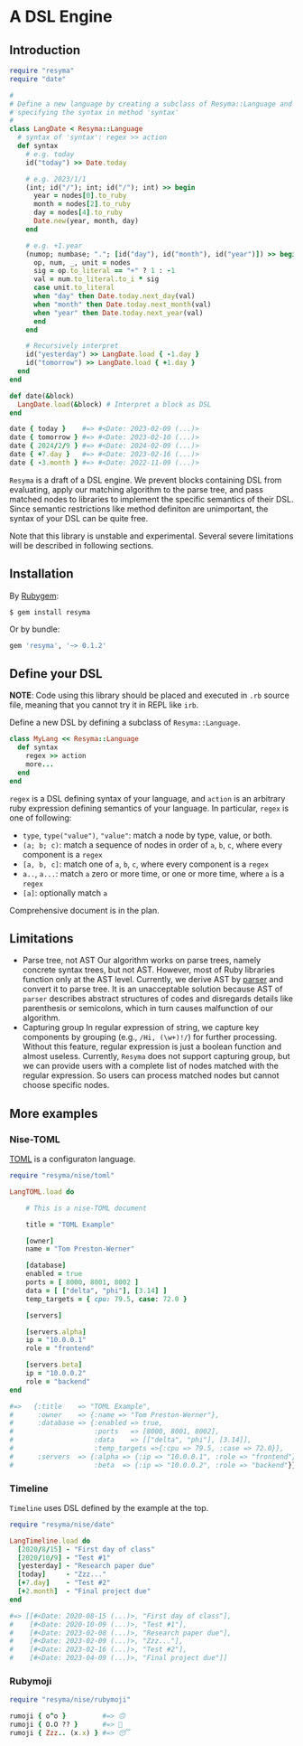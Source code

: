 # A DSL Engine

## Introduction

```ruby
require "resyma"
require "date"

#
# Define a new language by creating a subclass of Resyma::Language and
# specifying the syntax in method 'syntax'
#
class LangDate < Resyma::Language
  # syntax of 'syntax': regex >> action
  def syntax
    # e.g. today
    id("today") >> Date.today

    # e.g. 2023/1/1
    (int; id("/"); int; id("/"); int) >> begin
      year = nodes[0].to_ruby
      month = nodes[2].to_ruby
      day = nodes[4].to_ruby
      Date.new(year, month, day)
    end

    # e.g. +1.year
    (numop; numbase; "."; [id("day"), id("month"), id("year")]) >> begin
      op, num, _, unit = nodes
      sig = op.to_literal == "+" ? 1 : -1
      val = num.to_literal.to_i * sig
      case unit.to_literal
      when "day" then Date.today.next_day(val)
      when "month" then Date.today.next_month(val)
      when "year" then Date.today.next_year(val)
      end
    end

    # Recursively interpret
    id("yesterday") >> LangDate.load { -1.day }
    id("tomorrow") >> LangDate.load { +1.day }
  end
end

def date(&block)
  LangDate.load(&block) # Interpret a block as DSL
end

date { today }    #=> #<Date: 2023-02-09 (...)>
date { tomorrow } #=> #<Date: 2023-02-10 (...)>
date { 2024/2/9 } #=> #<Date: 2024-02-09 (...)>
date { +7.day }   #=> #<Date: 2023-02-16 (...)>
date { -3.month } #=> #<Date: 2022-11-09 (...)>
```

`Resyma` is a draft of a DSL engine. We prevent blocks containing DSL from evaluating, apply our matching algorithm to the parse tree, and pass matched nodes to libraries to implement the specific semantics of their DSL. Since semantic restrictions like method definiton are unimportant, the syntax of your DSL can be quite free.

Note that this library is unstable and experimental. Several severe limitations will be described in following sections.

## Installation

By [Rubygem](https://rubygems.org/gems/resyma):

```shell
$ gem install resyma
```

Or by bundle:

```ruby
gem 'resyma', '~> 0.1.2'
```

## Define your DSL

**NOTE**: Code using this library should be placed and executed in `.rb` source file, meaning that you cannot try it in REPL like `irb`.

Define a new DSL by defining a subclass of `Resyma::Language`.

```ruby
class MyLang << Resyma::Language
  def syntax
    regex >> action
    more...
  end
end
```

`regex` is a DSL defining syntax of your language, and `action` is an arbitrary ruby expression defining semantics of your language. In particular, `regex` is one of following:

- `type`, `type("value")`, `"value"`: match a node by type, value, or both.
- `(a; b; c)`: match a sequence of nodes in order of `a`, `b`, `c`, where every component is a `regex`
- `[a, b, c]`: match one of `a`, `b`, `c`, where every component is a `regex`
- `a..`, `a...`: match `a` zero or more time, or one or more time, where `a` is a `regex`
- `[a]`: optionally match `a`

Comprehensive document is in the plan.

## Limitations

- Parse tree, not AST
  Our algorithm works on parse trees, namely concrete syntax trees, but not AST. However, most of Ruby libraries function only at the AST level. Currently, we derive AST by [parser](https://github.com/whitequark/parser) and convert it to parse tree. It is an unacceptable solution because AST of `parser` describes abstract structures of codes and disregards details like parenthesis or semicolons, which in turn causes malfunction of our algorithm.
- Capturing group
  In regular expression of string, we capture key components by grouping (e.g., `/Hi, (\w+)!/`) for further processing. Without this feature, regular expression is just a boolean function and almost useless. Currently, `Resyma` does not support capturing group, but we can provide users with a complete list of nodes matched with the regular expression. So users can process matched nodes but cannot choose specific nodes.

## More examples

### Nise-TOML

[TOML](https://toml.io/en/) is a configuraton language.

```ruby
require "resyma/nise/toml"

LangTOML.load do

    # This is a nise-TOML document

    title = "TOML Example"

    [owner]
    name = "Tom Preston-Werner"

    [database]
    enabled = true
    ports = [ 8000, 8001, 8002 ]
    data = [ ["delta", "phi"], [3.14] ]
    temp_targets = { cpu: 79.5, case: 72.0 }

    [servers]

    [servers.alpha]
    ip = "10.0.0.1"
    role = "frontend"

    [servers.beta]
    ip = "10.0.0.2"
    role = "backend"
end

#=>   {:title    => "TOML Example",
#      :owner    => {:name => "Tom Preston-Werner"},
#      :database => {:enabled => true,
#                    :ports   => [8000, 8001, 8002],
#                    :data    => [["delta", "phi"], [3.14]],
#                    :temp_targets =>{:cpu => 79.5, :case => 72.0}},
#      :servers  => {:alpha => {:ip => "10.0.0.1", :role => "frontend"},
#                    :beta  => {:ip => "10.0.0.2", :role => "backend"}}}
```

### Timeline

`Timeline` uses DSL defined by the example at the top.

```ruby
require "resyma/nise/date"

LangTimeline.load do
  [2020/8/15] - "First day of class"
  [2020/10/9] - "Test #1"
  [yesterday] - "Research paper due"
  [today]     - "Zzz..."
  [+7.day]    - "Test #2"
  [+2.month]  - "Final project due"
end

#=> [[#<Date: 2020-08-15 (...)>, "First day of class"],
#    [#<Date: 2020-10-09 (...)>, "Test #1"],
#    [#<Date: 2023-02-08 (...)>, "Research paper due"],
#    [#<Date: 2023-02-09 (...)>, "Zzz..."],
#    [#<Date: 2023-02-16 (...)>, "Test #2"],
#    [#<Date: 2023-04-09 (...)>, "Final project due"]]
```

### Rubymoji

```ruby
require "resyma/nise/rubymoji"

rumoji { o^o }         #=> 🙃
rumoji { O.O ?? }      #=> 🤔
rumoji { Zzz.. (x.x) } #=> 😴
```
